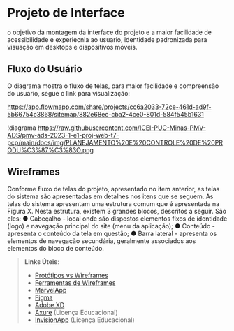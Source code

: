 
# Projeto de Interface

 o objetivo da montagem da interface do projeto e a maior facilidade de acessibilidade e experiecnia ao usuario, identidade padronizada para visuação em desktops e dispositivos móveis. 

## Fluxo do Usuário


O diagrama mostra o fluxo de telas, para maior facilidade e compreensão do usuario, segue o link para visualização:


https://app.flowmapp.com/share/projects/cc6a2033-72ce-461d-ad9f-5b66754c3868/sitemap/882e68ec-cba2-4ce0-801d-584f545b1631

!diagrama https://raw.githubusercontent.com/ICEI-PUC-Minas-PMV-ADS/pmv-ads-2023-1-e1-proj-web-t7-pcp/main/docs/img/PLANEJAMENTO%20E%20CONTROLE%20DE%20PRODU%C3%87%C3%83O.png


## Wireframes


Conforme fluxo de telas do projeto, apresentado no item anterior, as telas do sistema são
apresentadas em detalhes nos itens que se seguem. As telas do sistema apresentam uma
estrutura comum que é apresentada na Figura X. Nesta estrutura, existem 3 grandes blocos,
descritos a seguir. São eles:
● Cabeçalho - local onde são dispostos elementos fixos de identidade (logo) e
navegação principal do site (menu da aplicação);
● Conteúdo - apresenta o conteúdo da tela em questão;
● Barra lateral - apresenta os elementos de navegação secundária, geralmente
associados aos elementos do bloco de conteúdo.

 
> **Links Úteis**:
> - [Protótipos vs Wireframes](https://www.nngroup.com/videos/prototypes-vs-wireframes-ux-projects/)
> - [Ferramentas de Wireframes](https://rockcontent.com/blog/wireframes/)
> - [MarvelApp](https://marvelapp.com/developers/documentation/tutorials/)
> - [Figma](https://www.figma.com/)
> - [Adobe XD](https://www.adobe.com/br/products/xd.html#scroll)
> - [Axure](https://www.axure.com/edu) (Licença Educacional)
> - [InvisionApp](https://www.invisionapp.com/) (Licença Educacional)
